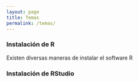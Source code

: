 ```yaml
---
layout: page
title: Temas
permalink: /temas/
---
```



### Instalación de R

Existen diversas maneras de instalar el software R

### Instalación de RStudio
